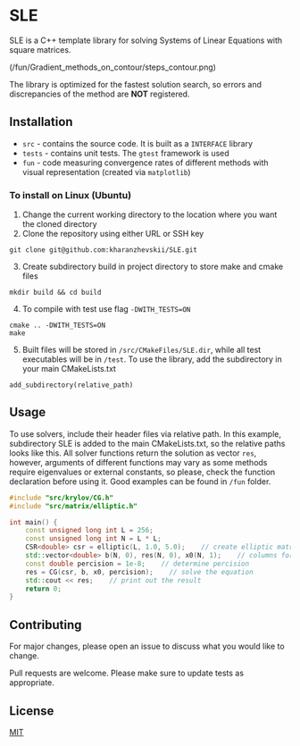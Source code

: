 # SLE

SLE is a C++ template library for solving Systems of Linear Equations with square matrices.

(/fun/Gradient_methods_on_contour/steps_contour.png)

The library is optimized for the fastest solution search, so errors and discrepancies of the method are **NOT** registered.

## Installation

- `src` - contains the source code. It is built as a `INTERFACE` library
- `tests` - contains unit tests. The `gtest` framework is used
- `fun` - code measuring convergence rates of different methods with visual representation (created via `matplotlib`)

### To install on Linux (Ubuntu)
1) Change the current working directory to the location where you want the cloned directory
2) Clone the repository using either URL or SSH key
```
git clone git@github.com:kharanzhevskii/SLE.git
```
3) Create subdirectory build in project directory to store make and cmake files
```
mkdir build && cd build
```
4) To compile with test use flag `-DWITH_TESTS=ON`
```
cmake .. -DWITH_TESTS=ON
make
```
5) Built files will be stored in `/src/CMakeFiles/SLE.dir`, while all test executables will be in `/test`. To use the library, add the subdirectory in your main CMakeLists.txt
```
add_subdirectory(relative_path)
```

## Usage
To use solvers, include their header files via relative path. In this example, subdirectory SLE is added to the main CMakeLists.txt, so the relative paths looks like this. All solver functions return the solution as vector `res`, however, arguments of different functions may vary as some methods require eigenvalues or external constants, so please, check the function declaration before using it. Good examples can be found in `/fun` folder.

```c++
#include "src/krylov/CG.h"
#include "src/matrix/elliptic.h"

int main() {
    const unsigned long int L = 256;
    const unsigned long int N = L * L;
    CSR<double> csr = elliptic(L, 1.0, 5.0);    // create elliptic matrix with given constants
    std::vector<double> b(N, 0), res(N, 0), x0(N, 1);    // columns for b, result and initial approximation x0
    const double percision = 1e-8;    // determine percision
    res = CG(csr, b, x0, percision);    // solve the equation
    std::cout << res;    // print out the result
    return 0;
}
```

## Contributing

For major changes, please open an issue to discuss what you would like to change.

Pull requests are welcome. Please make sure to update tests as appropriate.

## License

[MIT](https://choosealicense.com/licenses/mit/)